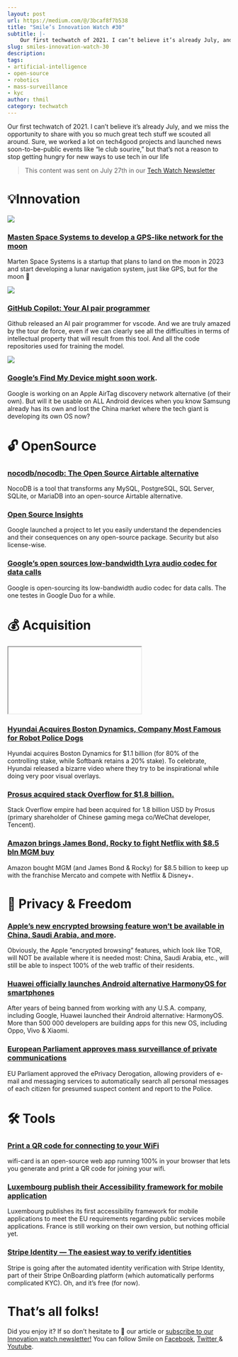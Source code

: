 ```yaml
---
layout: post
url: https://medium.com/@/3bcaf8f7b538
title: "Smile’s Innovation Watch #30"
subtitle: |-
    Our first techwatch of 2021. I can’t believe it’s already July, and we miss the opportunity to share with you so much great tech stuff we…
slug: smiles-innovation-watch-30
description: 
tags:
- artificial-intelligence
- open-source
- robotics
- mass-surveillance
- kyc
author: thmil
category: techwatch
---
```


Our first techwatch of 2021. I can’t believe it’s already July, and we miss the opportunity to share with you so much great tech stuff we scouted all around. Sure, we worked a lot on tech4good projects and launched news soon-to-be-public events like “le club sourire,” but that’s not a reason to stop getting hungry for new ways to use tech in our life

> This content was sent on July 27th in our [Tech Watch Newsletter](https://mailchi.mp/c414f1508567/techwatch)

# 💡Innovation

![](/assets/images/posts/0*crrCcajm7r24zEUC.png)

### [Masten Space Systems to develop a GPS-like network for the moon](https://techcrunch.com/2021/07/13/masten-space-systems-to-develop-a-gps-like-network-for-the-moon/)

Marten Space Systems is a startup that plans to land on the moon in 2023 and start developing a lunar navigation system, just like GPS, but for the moon 🤯

![](/assets/images/posts/0*Kt4xcp0mLI60dDbp.png)

### [GitHub Copilot: Your AI pair programmer](https://copilot.github.com/)

Github released an AI pair programmer for vscode. And we are truly amazed by the tour de force, even if we can clearly see all the difficulties in terms of intellectual property that will result from this tool. And all the code repositories used for training the model.

![](/assets/images/posts/0*XRBSps_eTHg61xnM.jpg)

### [Google’s Find My Device might soon work](https://www.theverge.com/2021/6/18/22540625/google-find-my-device-android-spot-location-network).

Google is working on an Apple AirTag discovery network alternative (of their own). But will it be usable on ALL Android devices when you know Samsung already has its own and lost the China market where the tech giant is developing its own OS now?

# 🔓 OpenSource

### [nocodb/nocodb: The Open Source Airtable alternative](https://github.com/nocodb/nocodb)

NocoDB is a tool that transforms any MySQL, PostgreSQL, SQL Server, SQLite, or MariaDB into an open-source Airtable alternative.

### [Open Source Insights](https://deps.dev/)

Google launched a project to let you easily understand the dependencies and their consequences on any open-source package. Security but also license-wise.

### [Google’s open sources low-bandwidth Lyra audio codec for data calls](https://tech.hindustantimes.com/mobile/news/googles-open-sources-low-bandwidth-lyra-audio-codec-for-data-calls-71617733101171.html)

Google is open-sourcing its low-bandwidth audio codec for data calls. The one testes in Google Duo for a while.

# 💰 Acquisition

<iframe src="/assets/images/posts/25c55153484047bc7f6e2a406db971e6.html"></iframe>

### [Hyundai Acquires Boston Dynamics, Company Most Famous for Robot Police Dogs](https://www.vice.com/en/article/bvz7bm/hyundai-acquires-boston-dynamics-company-most-famous-for-robot-police-dogs)

Hyundai acquires Boston Dynamics for $1.1 billion (for 80% of the controlling stake, while Softbank retains a 20% stake). To celebrate, Hyundai released a bizarre video where they try to be inspirational while doing very poor visual overlays.

### [Prosus acquired stack Overflow for $1.8 billion.](https://techcrunch.com/2021/06/02/stack-overflow-acquired-by-prosus-for-a-reported-1-8-billion)

Stack Overflow empire had been acquired for 1.8 billion USD by Prosus (primary shareholder of Chinese gaming mega co/WeChat developer, Tencent).

### [Amazon brings James Bond, Rocky to fight Netflix with $8.5 bln MGM buy](https://www.reuters.com/technology/amazon-snaps-up-james-bond-owner-mgm-845-bln-streaming-war-heats-up-2021-05-26/)

Amazon bought MGM (and James Bond & Rocky) for $8.5 billion to keep up with the franchise Mercato and compete with Netflix & Disney+.

# 🗽 Privacy & Freedom

### [Apple’s new encrypted browsing feature won’t be available in China, Saudi Arabia, and more](https://techcrunch.com/2021/06/07/apple-private-relay-unavailable-in-china/).

Obviously, the Apple “encrypted browsing” features, which look like TOR, will NOT be available where it is needed most: China, Saudi Arabia, etc., will still be able to inspect 100% of the web traffic of their residents.

### [Huawei officially launches Android alternative HarmonyOS for smartphones](https://techcrunch.com/2021/06/02/huawei-officially-launches-android-alternative-harmonyos-for-smartphones/)

After years of being banned from working with any U.S.A. company, including Google, Huawei launched their Android alternative: HarmonyOS. More than 500 000 developers are building apps for this new OS, including Oppo, Vivo & Xiaomi.

### [European Parliament approves mass surveillance of private communications](https://www.patrick-breyer.de/en/chatcontrol-european-parliament-approves-mass-surveillance-of-private-communications/)

EU Parliament approved the ePrivacy Derogation, allowing providers of e-mail and messaging services to automatically search all personal messages of each citizen for presumed suspect content and report to the Police.

# 🛠 Tools

### [Print a QR code for connecting to your WiFi](https://github.com/bndw/wifi-card)

wifi-card is an open-source web app running 100% in your browser that lets you generate and print a QR code for joining your wifi.

### [Luxembourg publish their Accessibility framework for mobile application](https://accessibilite.public.lu/fr/raam1/index.html)

Luxembourg publishes its first accessibility framework for mobile applications to meet the EU requirements regarding public services mobile applications. France is still working on their own version, but nothing official yet.

### [Stripe Identity — The easiest way to verify identities](https://www.producthunt.com/posts/stripe-identity-2)

Stripe is going after the automated identity verification with Stripe Identity, part of their Stripe OnBoarding platform (which automatically performs complicated KYC). Oh, and it’s free (for now).

# That’s all folks!

Did you enjoy it? If so don’t hesitate to 👏 our article or [subscribe to our Innovation watch newsletter!](https://mailchi.mp/c414f1508567/techwatch) You can follow Smile on [Facebook](https://www.facebook.com/smileopensource), [Twitter ](https://www.twitter.com/GroupeSmile)& [Youtube](http://www.youtube.com/user/SmileOpenSource).


